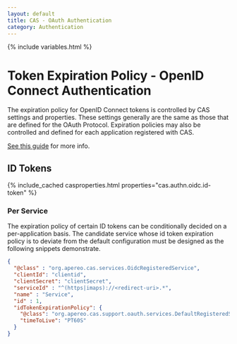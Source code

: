 ```yaml
---
layout: default
title: CAS - OAuth Authentication
category: Authentication
---
```

{% include variables.html %}

# Token Expiration Policy - OpenID Connect Authentication

The expiration policy for OpenID Connect tokens is controlled by CAS settings and properties. These settings generally are the same as those that are 
defined for the OAuth Protocol. Expiration policies may also be controlled and defined for each application registered with CAS. 

[See this guide](OAuth-Authentication-TokenExpirationPolicy.html) for more info.
      
## ID Tokens

{% include_cached casproperties.html properties="cas.authn.oidc.id-token" %}
         
### Per Service

The expiration policy of certain ID tokens can be conditionally decided on a per-application basis. The candidate 
service whose id token expiration policy is to deviate from the default configuration must be designed as the following snippets demonstrate.

```json
{
  "@class" : "org.apereo.cas.services.OidcRegisteredService",
  "clientId": "clientid",
  "clientSecret": "clientSecret",
  "serviceId" : "^(https|imaps)://<redirect-uri>.*",
  "name" : "Service",
  "id" : 1,
  "idTokenExpirationPolicy": {
    "@class": "org.apereo.cas.support.oauth.services.DefaultRegisteredServiceOidcIdTokenExpirationPolicy",
    "timeToLive": "PT60S"
  }
}
```

